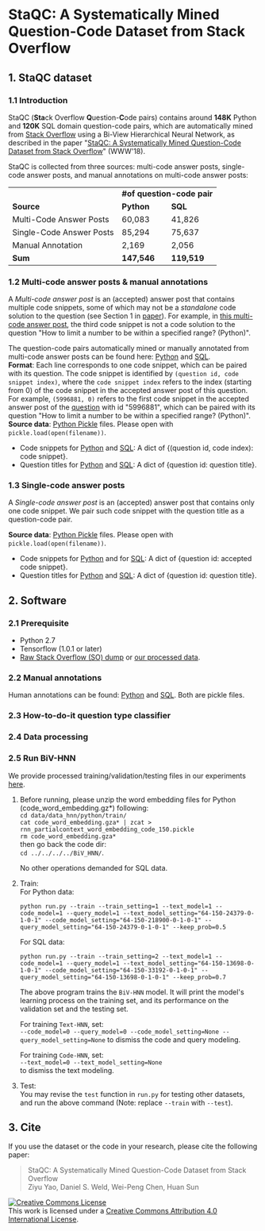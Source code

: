 # StaQC: A Systematically Mined Question-Code Dataset from Stack Overflow

## 1. StaQC dataset

### 1.1 Introduction
StaQC (**Sta**ck Overflow **Q**uestion-**C**ode pairs) contains around **148K** Python and **120K** SQL domain question-code pairs, which are automatically mined from [Stack Overflow](https://stackoverflow.com/) using a Bi-View Hierarchical Neural Network, as described in the paper "[StaQC: A Systematically Mined Question-Code Dataset from Stack Overflow](http://web.cse.ohio-state.edu/~sun.397/Publications.htm)" (WWW'18).

StaQC is collected from three sources: multi-code answer posts, single-code answer posts, and manual annotations on multi-code answer posts:
<table>
  <tr>
    <td></td>
    <td colspan="2"><strong>#of question-code pair</strong></td>
  </tr>
  <tr>
    <td><strong>Source</strong></td>
    <td><strong>Python</strong></td>
    <td><strong>SQL</strong></td>
  </tr>
  <tr>
    <td>Multi-Code Answer Posts</td>
    <td>60,083</td>
    <td>41,826</td>
  </tr>
  <tr>
    <td>Single-Code Answer Posts</td>
    <td>85,294</td>
    <td>75,637</td>
  </tr>
  <tr>
    <td>Manual Annotation</td>
    <td>2,169</td>
    <td>2,056</td>
  </tr>
  <tr>
    <td><strong>Sum</strong></td>
    <td><strong>147,546</strong></td>
    <td><strong>119,519</strong></td>
  </tr>
</table>

### 1.2 Multi-code answer posts & manual annotations
A *Multi-code answer post* is an (accepted) answer post that contains multiple code snippets, some of which may not be a *standalone* code solution to the question (see Section 1 in [paper](http://web.cse.ohio-state.edu/~sun.397/Publications.htm)). For example, in [this multi-code answer post](https://stackoverflow.com/a/5996949), the third code snippet is not a code solution to the question "How to limit a number to be within a specified range? (Python)".

The question-code pairs automatically mined or manually annotated from multi-code answer posts can be found here: [Python](final_collection/python_multi_code_iids.txt) and [SQL](final_collection/sql_multi_code_iids.txt). 
<br> **Format**: Each line corresponds to one code snippet, which can be paired with its question. The code snippet is identified by `(question id, code snippet index)`, where the `code snippet index` refers to the index (starting from 0) of the code snippet in the accepted answer post of this question. For example, `(5996881, 0)` refers to the first code snippet in the accepted answer post of the [question](https://stackoverflow.com/a/5996949) with id "5996881", which can be paired with its question "How to limit a number to be within a specified range? (Python)".
<br> **Source data**: [Python Pickle](https://docs.python.org/2/library/pickle.html) files. Please open with `pickle.load(open(filename))`.
- Code snippets for [Python](annotation_tool/data/code_solution_labeled_data/source/python_how_to_do_it_by_classifier_multiple_iid_to_code.pickle) and [SQL](annotation_tool/data/code_solution_labeled_data/source/sql_how_to_do_it_by_classifier_multiple_iid_to_code.pickle): A dict of {(question id, code index): code snippet}.
- Question titles for [Python](annotation_tool/data/code_solution_labeled_data/source/python_how_to_do_it_by_classifier_multiple_qid_to_title.pickle) and [SQL](annotation_tool/data/code_solution_labeled_data/source/sql_how_to_do_it_by_classifier_multiple_qid_to_title.pickle): A dict of {question id: question title}.

### 1.3 Single-code answer posts
A *Single-code answer post* is an (accepted) answer post that contains only one code snippet. We pair such code snippet with the question title as a question-code pair.

**Source data**: [Python Pickle](https://docs.python.org/2/library/pickle.html) files. Please open with `pickle.load(open(filename))`.
- Code snippets for [Python](annotation_tool/data/code_solution_labeled_data/source/python_how_to_do_it_qid_by_classifier_unlabeled_single_code_answer_qid_to_code.pickle) and for [SQL]((annotation_tool/data/code_solution_labeled_data/source/sql_how_to_do_it_qid_by_classifier_unlabeled_single_code_answer_qid_to_code.pickle)): A dict of {question id: accepted code snippet}.
- Question titles for [Python](annotation_tool/data/code_solution_labeled_data/source/python_how_to_do_it_qid_by_classifier_unlabeled_single_code_answer_qid_to_title.pickle) and [SQL](annotation_tool/data/code_solution_labeled_data/source/sql_how_to_do_it_qid_by_classifier_unlabeled_single_code_answer_qid_to_title.pickle): A dict of {question id: question title}.


## 2. Software

### 2.1 Prerequisite
- Python 2.7
- Tensorflow (1.0.1 or later)
- [Raw Stack Overflow (SO) dump](https://archive.org/details/stackexchange) or [our processed data](data/data_hnn).

### 2.2 Manual annotations
Human annotations can be found: [Python](annotation_tool/crowd_sourcing/python_annotator/all_agreed_iid_to_label.pickle) and [SQL](annotation_tool/crowd_sourcing/sql_annotator/all_agreed_iid_to_label.pickle). Both are pickle files.

### 2.3 How-to-do-it question type classifier

### 2.4 Data processing

### 2.5 Run BiV-HNN
We provide processed training/validation/testing files in our experiments [here](data/data_hnn/). 

1. Before running, please unzip the word embedding files for Python (code_word_embedding.gz*) following:<br>
`cd data/data_hnn/python/train/`<br>
`cat code_word_embedding.gza* | zcat > rnn_partialcontext_word_embedding_code_150.pickle`<br>
`rm code_word_embedding.gza*`<br>
then go back the code dir:<br>
`cd ../../../../BiV_HNN/`.

   No other operations demanded for SQL data.

2. Train:<br>
   For Python data:<br>
   ```
   python run.py --train --train_setting=1 --text_model=1 --code_model=1 --query_model=1 --text_model_setting="64-150-24379-0-1-0-1" --code_model_setting="64-150-218900-0-1-0-1" --query_model_setting="64-150-24379-0-1-0-1" --keep_prob=0.5
   ```
  
   For SQL data:<br>
   ```
   python run.py --train --train_setting=2 --text_model=1 --code_model=1 --query_model=1 --text_model_setting="64-150-13698-0-1-0-1" --code_model_setting="64-150-33192-0-1-0-1" --query_model_setting="64-150-13698-0-1-0-1" --keep_prob=0.7
   ```

   The above program trains the `BiV-HNN` model. It will print the model's learning process on the training set, and its performance on the validation set and the testing set. 

   For training `Text-HNN`, set:<br>
   `--code_model=0 --query_model=0 --code_model_setting=None --query_model_setting=None`
   to dismiss the code and query modeling.

   For training `Code-HNN`, set:<br>
   `--text_model=0 --text_model_setting=None`<br>
   to dismiss the text modeling.

3. Test:<br>
You may revise the `test` function in `run.py` for testing other datasets, and run the above command (Note: replace `--train` with `--test`). 

## 3. Cite
If you use the dataset or the code in your research, please cite the following paper:
> StaQC: A Systematically Mined Question-Code Dataset from Stack Overflow<br>
> Ziyu Yao, Daniel S. Weld, Wei-Peng Chen, Huan Sun

<a rel="license" href="http://creativecommons.org/licenses/by/4.0/"><img alt="Creative Commons License" style="border-width:0" src="https://i.creativecommons.org/l/by/4.0/88x31.png" /></a><br />This work is licensed under a <a rel="license" href="http://creativecommons.org/licenses/by/4.0/">Creative Commons Attribution 4.0 International License</a>.
